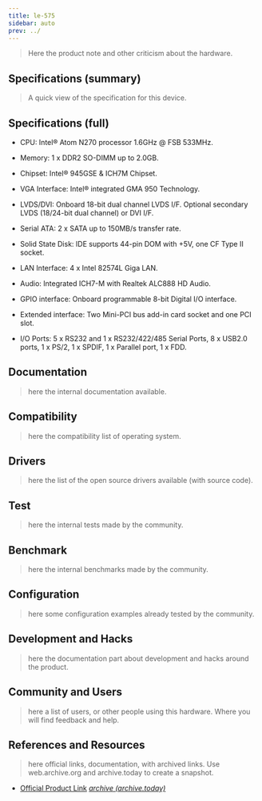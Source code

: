 ```yaml
---
title: le-575
sidebar: auto
prev: ../
---
```


> Here the product note and other criticism about the hardware.

## Specifications (summary)

> A quick view of the specification for this device.

## Specifications (full)

 * CPU: Intel® Atom N270 processor 1.6GHz @ FSB 533MHz.

 * Memory: 1 x DDR2 SO-DIMM up to 2.0GB.

 * Chipset: Intel® 945GSE & ICH7M Chipset.

 * VGA Interface: Intel® integrated GMA 950 Technology.

 * LVDS/DVI: Onboard 18-bit dual channel LVDS I/F. Optional secondary LVDS (18/24-bit dual channel) or DVI I/F.

 * Serial ATA: 2 x SATA up to 150MB/s transfer rate.

 * Solid State Disk: IDE supports 44-pin DOM with +5V, one CF Type II socket.

 * LAN Interface: 4 x Intel 82574L Giga LAN.

 * Audio: Integrated ICH7-M with Realtek ALC888 HD Audio.

 * GPIO interface: Onboard programmable 8-bit Digital I/O interface.

 * Extended interface: Two Mini-PCI bus add-in card socket and one PCI slot.

 * I/O Ports: 5 x RS232 and 1 x RS232/422/485 Serial Ports, 8 x USB2.0 ports, 1 x PS/2, 1 x SPDIF, 1 x Parallel port, 1 x FDD.

## Documentation

> here the internal documentation available.

## Compatibility

> here the compatibility list of operating system.

## Drivers

> here the list of the open source drivers available (with source
> code).

## Test

> here the internal tests made by the community.

## Benchmark

> here the internal benchmarks made by the community.

## Configuration

> here some configuration examples already tested by the community.

## Development and Hacks

> here the documentation part about development and hacks around the
> product.

## Community and Users

> here a list of users, or other people using this hardware. Where you
> will find feedback and help.

## References and Resources

> here official links, documentation, with archived links. Use
> web.archive.org and archive.today to create a snapshot.

 * [Official Product Link](http://www.commell.com.tw/Product/SBC/LE-575.HTM)
   [*archive (archive.today)*](https://archive.ph/6JOPf)
